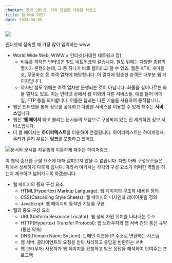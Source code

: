 ```yaml
---
chapter: 웹과 인터넷, 이와 연결된 다양한 직업군
title: 웹 Web 이란?
date: 2024-04-05
---
```


![](/images/basecamp-network/chapter02-1-1.png)

인터넷에 접속할 때 가장 많이 입력하는 www

- World Wide Web, WWW ≠ 인터넷(거대한 네트워크 망)
  - 비유를 하자면 인터넷은 철도 네트워크와 같습니다. 철도 위에는 다양한 종류의 열차가 운행되는데, 그 중 하나가 바로 웹이라고 할 수 있죠. 웹은 KTX, 새마을호, 무궁화호 등 여객 열차에 해당합니다. 이 열차에 탑승한 승객은 대부분 웹 페이지입니다.
  - 하지만 철도 위에는 여객 열차만 운행되는 것이 아닙니다. 화물을 실어나르는 화물 열차도 있죠. 이는 인터넷 상에서 웹 이외의 다른 서비스들, 예를 들어 이메일, FTP 등을 의미합니다. 이들은 웹과는 다른 기술을 사용하여 동작합니다.
- 웹은 인터넷을 통해 정보를 공유하고 다양한 서비스를 이용할 수 있게 해주는 **서비스**입니다.
- 웹은 ‘**웹 페이지**’라고 불리는 문서들의 모음으로 구성되어 있는 전 세계적인 정보 서비스입니다.
- 이 웹 페이지는 **하이퍼텍스트**를 이용하여 연결됩니다. 하이퍼텍스트는 하이퍼링크, 우리가 흔히 부르는 **링크**를 포함하고 있어요.

![문서와 문서를 자유롭게 이동하게 해주는 하이퍼링크](/images/basecamp-network/chapter02-1-2.webp)

이 웹의 중요한 구성 요소에 대해 살펴보지 않을 수 없습니다. 다만 아래 구성요소들은 뒤에서 상세하게 다루게 됩니다. 따라서 여기서는 각각의 구성 요소가 어떠한 역할을 하는지 체크하고 넘어가도록 하겠습니다.

- 웹 페이지의 중요 구성 요소
  - HTML(Hypertext Markup Language): 웹 페이지의 구조와 내용을 정의
  - CSS(Cascading Style Sheets): 웹 페이지의 디자인과 레이아웃을 정의
  - JavaScript: 웹 페이지의 동적인 기능을 구현
- 웹의 중요 구성 요소
  - URL(Uniform Resource Locator): 웹 상의 자원 위치를 나타내는 주소
  - HTTP(Hypertext Transfer Protocol): 웹 브라우저와 웹 서버 간의 통신 규약(통신 약속)
  - DNS(Domain Name System): 도메인 이름을 IP 주소로 변환하는 시스템
  - 웹 서버: 클라이언트의 요청을 받아 처리하고 응답을 반환하는 서버
  - 웹 브라우저: 사용자가 웹 페이지를 요청하고 받은 응답을 해석하여 보여주는 프로그램
